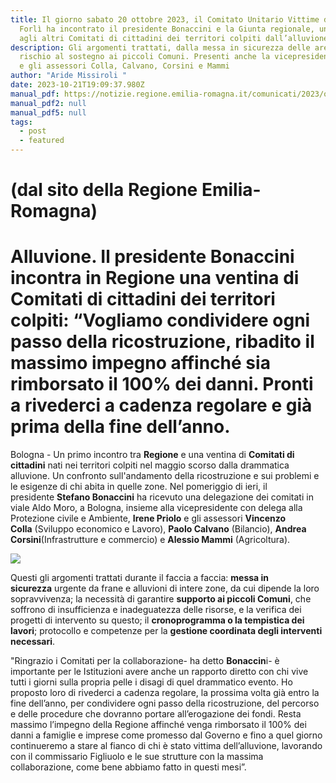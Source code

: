 ```yaml
---
title: Il giorno sabato 20 ottobre 2023, il Comitato Unitario Vittime del fango
  Forlì ha incontrato il presidente Bonaccini e la Giunta regionale, unitamente
  agli altri Comitati di cittadini dei territori colpiti dall’alluvione
description: Gli argomenti trattati, dalla messa in sicurezza delle aree a
  rischio al sostegno ai piccoli Comuni. Presenti anche la vicepresidente Priolo
  e gli assessori Colla, Calvano, Corsini e Mammi
author: "Aride Missiroli "
date: 2023-10-21T19:09:37.980Z
manual_pdf: https://notizie.regione.emilia-romagna.it/comunicati/2023/ottobre/alluvione-il-presidente-bonaccini-incontra-in-regione-una-ventina-di-comitati-di-cittadini-dei-territori-colpiti-201cvogliamo-condividere-ogni-passo-della-ricostruzione-ribadito-il-massimo-impegno-affinche-sia-rimborsato-il-100-dei-danni-pronti-a/incontro_comitati_alluvionati_gli_assessori.jpeg
manual_pdf2: null
manual_pdf5: null
tags:
  - post
  - featured
---
```

# (dal sito della Regione Emilia-Romagna)

# Alluvione. Il presidente Bonaccini incontra in Regione una ventina di Comitati di cittadini dei territori colpiti: “Vogliamo condividere ogni passo della ricostruzione, ribadito il massimo impegno affinché sia rimborsato il 100% dei danni. Pronti a rivederci a cadenza regolare e già prima della fine dell’anno.

Bologna - Un primo incontro tra **Regione** e una ventina di **Comitati di cittadini** nati nei territori colpiti nel maggio scorso dalla drammatica alluvione. Un confronto sull'andamento della ricostruzione e sui problemi e le esigenze di chi abita in quelle zone. Nel pomeriggio di ieri, il presidente **Stefano Bonaccini** ha ricevuto una delegazione dei comitati in viale Aldo Moro, a Bologna, insieme alla vicepresidente con delega alla Protezione civile e Ambiente, **Irene Priolo** e gli assessori **Vincenzo Colla** (Sviluppo economico e Lavoro), **Paolo Calvano** (Bilancio), **Andrea Corsini**(Infrastrutture e commercio) e **Alessio Mammi** (Agricoltura).

<!--StartFragment-->

![](https://notizie.regione.emilia-romagna.it/comunicati/2023/ottobre/alluvione-il-presidente-bonaccini-incontra-in-regione-una-ventina-di-comitati-di-cittadini-dei-territori-colpiti-201cvogliamo-condividere-ogni-passo-della-ricostruzione-ribadito-il-massimo-impegno-affinche-sia-rimborsato-il-100-dei-danni-pronti-a/incontro_comitati_alluvionati.jpeg)

<!--EndFragment-->



Questi gli argomenti trattati durante il faccia a faccia: **messa in sicurezza** urgente da frane e alluvioni di intere zone, da cui dipende la loro sopravvivenza; la necessità di garantire **supporto ai piccoli Comuni**, che soffrono di insufficienza e inadeguatezza delle risorse, e la verifica dei progetti di intervento su questo; il **cronoprogramma o la tempistica dei lavori**; protocollo e competenze per la **gestione coordinata degli interventi necessari**.

"Ringrazio i Comitati per la collaborazione- ha detto **Bonaccin**i- è importante per le Istituzioni avere anche un rapporto diretto con chi vive tutti i giorni sulla propria pelle i disagi di quel drammatico evento. Ho proposto loro di rivederci a cadenza regolare, la prossima volta già entro la fine dell’anno, per condividere ogni passo della ricostruzione, del percorso e delle procedure che dovranno portare all’erogazione dei fondi. Resta massimo l’impegno della Regione affinché venga rimborsato il 100% dei danni a famiglie e imprese come promesso dal Governo e fino a quel giorno continueremo a stare al fianco di chi è stato vittima dell’alluvione, lavorando con il commissario Figliuolo e le sue strutture con la massima collaborazione, come bene abbiamo fatto in questi mesi”.
